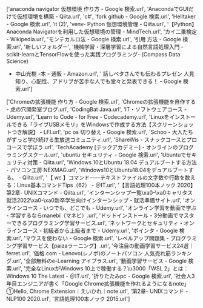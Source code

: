 ['anaconda navigator 仮想環境 作り方 - Google 検索.url', 'AnacondaでGUIだけで仮想環境を構築 - Qiita.url',
'c#', 'fork github - Google 検索.url', 'Helltaker - Google 検索.url', 'it (2)', 'venv- Python 仮想環境管理 - Qiita.url', 
'【Python】Anaconda Navigatorを利用した仮想環境の管理 - MindTech.url', 'カイ二乗検定 - Wikipedia.url', 'モンテカルロ法 - Google 検索.url',
'引用 方法 - Google 検索.url', '新しいフォルダー', '機械学習・深層学習による自然言語処理入門 -scikit-learnとTensorFlowを使った実践プログラミング- (Compass Data Science) 
- 中山光樹 -本 - 通販 - Amazon.url', '
話しベタさんでも伝わるプレゼン 人見知り、心配性、アドリブが苦手な人でも堂々と発表できる！ - Google 検索.url']


['Chromeの拡張機能 作り方 - Google 検索.url', 'Chromeの拡張機能を自作する - 虎の穴開発室ブログ.url', 'CodingBat Java.url', 'IT・ソフトウェアコース - Udemy.url', 'Learn to Code - for Free - Codecademy.url', 'Linuxをインストールできる「ライブUSBメモリ」をWindowsで作成する方法【スクリーンショットつき解説】 - LFI.url', 'pc os 切り替え - Google 検索.url', 'Schoo - 大人たちがずっと学び続ける生放送コミュニティ.url', 'ShareWis - スナックコースとプロコースで学ぼう.url', 'TechAcademy [テックアカデミー] - オンラインのプログラミングスクール.url', 'ubuntu セキュリティ - Google 検索.url', 'Ubuntuでセキュリティ対策 - Qiita.url', 'Windows 10とUbuntu 18.04 デュアルブートする方法 - パソコン工房 NEXMAG.url', 'Windows10とUbuntu18.04をデュアルブートする。 - Qiita.url', '【 wc 】コマンド――テキストファイルの文字数や行数を数える：Linux基本コマンドTips（62） - ＠IT.url', '【言語処理100本ノック 2020】第2章- UNIXコマンド - Qiita.url', 'インターンシップ一覧\xa0-\xa0キャリタス就活2022\xa0-\xa0新卒学生向けインターンシップ・就活準備サイト.url', 'オンラインコース - いつでも、どこでも - Udemy.url', 'オンライン学習を動画で学ぶ - 学習するならmanebi（マネビ）.url', 'ドットインストール - 3分動画でマスターできるプログラミング学習サービス.url', 'ネットワークとセキュリティ・オンラインコース - 初級者から上級者まで - Udemy.url', 'ポインタ - Google 検索.url', 'マウスを使わない - Google 検索.url', 'レベルアップ問題集 - プログラミング学習サービス【paizaラーニング】.url', '今注目の動画学習サービス24選｜ferret.url', '価格.com - Lenovo(レノボ)のノートパソコン 人気売れ筋ランキング.url', '全部無料のe-Learning アイプラス.url', '動画学習サービス - Google 検索.url', '完全なLinuxがWindows 10上で稼働する？\u3000「WSL 2」とは：Windows 10 The Latest - ＠IT.url', '折りたたみpc - Google 検索.url', '社会人3年目エンジニアが書く「Google Chrome拡張機能を作れるようになるnote」①Hello, Chrome Extension｜えいひれ｜note.url', '第2章- UNIXコマンド - NLP100 2020.url', '言語処理100本ノック 2015.url']

